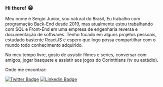 ### Hi there! 😁

Meu nome é Sergio Junior, sou natural do Brasil, Eu trabalho com programação Back-End desde 2019, mas atualmente estou trabalhando com SQL e Front-End em uma empresa de engenharia reversa e documentação de softwares. Tenho focado em alguns projetos pessoais, estudado bastente ReactJS e espero que logo possa compartilhar com o mundo todo conhecimento adquirido. 

No meu tempo livre, gosto de assistir filmes e series, conversar com amigos, jogar basquete e assistir aos jogos do Corinthians (tv ou estádio).

Onde me encontrar:

[![Twitter Badge](https://img.shields.io/badge/-Twitter-1ca0f1?style=flat-square&labelColor=1ca0f1&logo=twitter&logoColor=white&link=https://twitter.com/sergio_1jr)](https://twitter.com/sergio_1jr)
[![Linkedin Badge](https://img.shields.io/badge/-LinkedIn-blue?style=flat-square&logo=Linkedin&logoColor=white&link=https://www.linkedin.com/in/felipefialho)](https://www.linkedin.com/in/sergioluiz-jr/)
